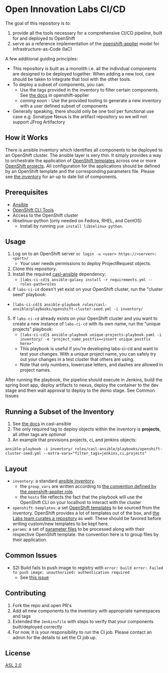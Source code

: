 # Open Innovation Labs CI/CD

The goal of this repository is to:

 1. provide all the tools necessary for a comprehensive CI/CD pipeline, built for and deployed to OpenShift
 2. serve as a reference implementation of the [openshift-applier](https://github.com/redhat-cop/casl-ansible/tree/master/roles/openshift-applier) model for Infrastructure-as-Code (IaC)

A few additional guiding principles:

* This repository is built as a monolith i.e. all the individual components are designed to be deployed together. When adding a new tool, care should be taken to integrate that tool with the other tools.
* To deploy a subset of components, you can:
  * Use the tags provided in the inventory to filter certain components. See [the docs](https://github.com/redhat-cop/casl-ansible/tree/master/roles/openshift-applier#filtering-content-based-on-tags) in openshift-applier
  * _coming soon_ - Use the provided tooling to generate a new inventory with a user defined subset of components
* Generally speaking, there should only be one tool per functional use case e.g. Sonatype Nexus is the artifact repository so we will not support JFrog Artifactory

## How it Works

There is ansible inventory which identifies all components to be deployed to an OpenShift cluster. The ansible layer is very thin. It simply provides a way to orchestrate the application of [OpenShift templates](https://docs.openshift.com/container-platform/3.6/dev_guide/templates.html) across one or more [OpenShift projects](https://docs.openshift.com/container-platform/3.6/architecture/core_concepts/projects_and_users.html#projects). All configuration for the applications should be defined by an OpenShift template and the corresponding parameters file. Please see [the inventory](inventory/group_vars/all.yml) for an up to date list of components.


## Prerequisites

* [Ansible](http://docs.ansible.com/ansible/latest/intro_installation.html)
* [OpenShift CLI Tools](https://docs.openshift.com/container-platform/3.6/cli_reference/get_started_cli.html)
* Access to the OpenShift cluster
* libselinux-python (only needed on Fedora, RHEL, and CentOS)
  - Install by running `yum install libselinux-python`.

## Usage

1. Log on to an OpenShift server `oc login -u <user> https://<server>:<port>/`
    - Your user needs permissions to deploy ProjectRequest objects.
2. Clone this repository.
3. Install the required [casl-ansible](https://github.com/redhat-cop/casl-ansible) dependency:
    - `[labs-ci-cd]$ ansible-galaxy install -r requirements.yml --roles-path=roles`
4. If `labs-ci-cd` doesn't yet exist on your OpenShift cluster, run the "cluster seed" playbook:
  - `[labs-ci-cd]$ ansible-playbook roles/casl-ansible/playbooks/openshift-cluster-seed.yml -i inventory/`
5. If `labs-ci-cd` already exists on your OpenShift cluster and you want to create a new instance of `labs-ci-cd` with its own name, run the "unique projects" playbook:
    - `[labs-ci-cd]$ ansible-playbook unique-projects-playbook.yaml -i inventory/ -e "project_name_postfix=<insert unique postfix here>"`
    - This playbook is useful if you're developing labs-ci-cd and want to test your changes. With a unique project name, you can safely try out your changes in a test cluster that others are using.
    - Note that only numbers, lowercase letters, and dashes are allowed in project names.

After running the playbook, the pipeline should execute in Jenkins, build the spring boot app, deploy artifacts to nexus, deploy the container to the dev stage and then wait approval to deploy to the demo stage. See Common Issues


## Running a Subset of the Inventory

1. See [the docs](https://github.com/redhat-cop/casl-ansible/tree/master/roles/openshift-applier#filtering-content-based-on-tags) in casl-ansible
2. The only required tag to deploy objects within the inventory is **projects**, all other tags are *optional*
3. An example that provisions projects, ci, and jenkins objects:
```
ansible-playbook -i inventory/ roles/casl-ansible/playbooks/openshift-cluster-seed.yml --extra-vars="filter_tags=jenkins,ci,projects"
```

## Layout
- `inventory`: a standard [ansible inventory](http://docs.ansible.com/ansible/latest/intro_inventory.html).
  - the `group_vars` are written according to [the convention defined by the openshift-applier role](https://github.com/redhat-cop/casl-ansible/tree/master/roles/openshift-applier#sourcing-openshift-object-definitions).
  -  the `hosts` file reflects the fact that the playbook will use the OpenShift CLI on your localhost to interact with the cluster
- `openshift-templates`: a set [OpenShift templates](https://docs.openshift.com/container-platform/3.6/dev_guide/templates.html) to be sourced from the inventory. OpenShift provides a lot of templates out of the box, and [the Labs team curates a repository](https://github.com/rht-labs/labs-ci-cd/tree/master/templates) as well. These should be favored before writing custom/new templates to be kept here.
- `params`: a set of [parameter files](https://docs.openshift.com/container-platform/3.6/dev_guide/templates.html#templates-parameters) to be processed along with their respective OpenShift template. the convention here is to group files by their application.

## Common Issues

- S2I Build fails to push image to registry with `error: build error: Failed to push image: unauthorized: authentication required`
  - See [this issue](https://github.com/openshift/origin/issues/4518)

## Contributing

1) Fork the repo and open PR's
2) Add all new components to the inventory with appropriate namespaces and tags
3) Extended the `Jenkinsfile` with steps to verify that your components built/deployed correctly
4) For now, it is your responsibility to run the CI job. Please contact an admin for the details to set the CI job up.

## License
[ASL 2.0](LICENSE)
